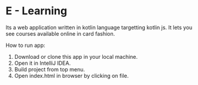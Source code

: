 # E - Learning

Its a web application written in kotlin language targetting kotlin js. It lets you see courses available online in card fashion.

How to run app:
1. Download or clone this app in your local machine.
2. Open it in IntelliJ IDEA.
3. Build project from top menu.
4. Open index.html in browser by clicking on file.
